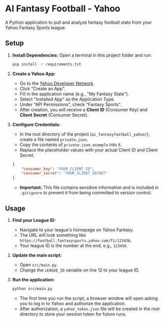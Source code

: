 # AI Fantasy Football - Yahoo

A Python application to pull and analyze fantasy football stats from your Yahoo Fantasy Sports league.

## Setup

1.  **Install Dependencies:**
    Open a terminal in this project folder and run:
    ```bash
    pip install -r requirements.txt
    ```

2.  **Create a Yahoo App:**
    *   Go to the [Yahoo Developer Network](https://developer.yahoo.com/apps/create/).
    *   Click "Create an App".
    *   Fill in the application name (e.g., "My Fantasy Stats").
    *   Select "Installed App" as the Application Type.
    *   Under "API Permissions", check "Fantasy Sports".
    *   After creation, you will receive a **Client ID** (Consumer Key) and **Client Secret** (Consumer Secret).

3.  **Configure Credentials:**
    *   In the root directory of the project (`ai_fantasyfootball_yahoo/`), create a file named `private.json`.
    *   Copy the contents of `private.json.example` into it.
    *   Replace the placeholder values with your actual Client ID and Client Secret.
      ```json
      {
          "consumer_key": "YOUR_CLIENT_ID",
          "consumer_secret": "YOUR_CLIENT_SECRET"
      }
      ```
    *   **Important:** This file contains sensitive information and is included in `.gitignore` to prevent it from being committed to version control.

## Usage

1.  **Find your League ID:**
    *   Navigate to your league's homepage on Yahoo Fantasy.
    *   The URL will look something like `https://football.fantasysports.yahoo.com/f1/123456`.
    *   Your league ID is the number at the end, e.g., `123456`.

2.  **Update the main script:**
    *   Open `src/main.py`.
    *   Change the `LEAGUE_ID` variable on line 12 to your league ID.

3.  **Run the application:**
    ```bash
    python src/main.py
    ```
    *   The first time you run the script, a browser window will open asking you to log in to Yahoo and authorize the application.
    *   After authorization, a `yahoo_token.json` file will be created in the root directory to store your session token for future runs.
